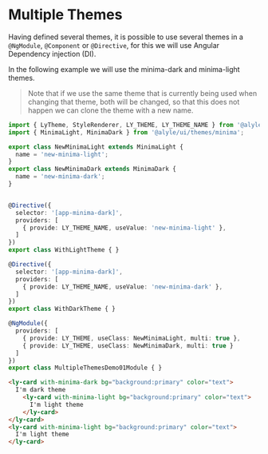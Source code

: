 # Multiple Themes

Having defined several themes, it is possible to use several themes in a `@NgModule`, `@Component` or `@Directive`, for this we will use Angular Dependency injection (DI).

In the following example we will use the minima-dark and minima-light themes.

> Note that if we use the same theme that is currently being used when changing that theme, both will be changed, so that this does not happen we can clone the theme with a new name.

```ts
import { LyTheme, StyleRenderer, LY_THEME, LY_THEME_NAME } from '@alyle/ui';
import { MinimaLight, MinimaDark } from '@alyle/ui/themes/minima';

export class NewMinimaLight extends MinimaLight {
  name = 'new-minima-light';
}
export class NewMinimaDark extends MinimaDark {
  name = 'new-minima-dark';
}


@Directive({
  selector: '[app-minima-dark]',
  providers: [
    { provide: LY_THEME_NAME, useValue: 'new-minima-light' },
  ]
})
export class WithLightTheme { }

@Directive({
  selector: '[app-minima-dark]',
  providers: [
    { provide: LY_THEME_NAME, useValue: 'new-minima-dark' },
  ]
})
export class WithDarkTheme { }

@NgModule({
  providers: [
    { provide: LY_THEME, useClass: NewMinimaLight, multi: true },
    { provide: LY_THEME, useClass: NewMinimaDark, multi: true }
  ]
})
export class MultipleThemesDemo01Module { }
```

```html
<ly-card with-minima-dark bg="background:primary" color="text">
  I'm dark theme
    <ly-card with-minima-light bg="background:primary" color="text">
      I'm light theme
    </ly-card>
</ly-card>
<ly-card with-minima-light bg="background:primary" color="text">
  I'm light theme
</ly-card>
```



<demo-view path="components/multiple-themes/multiple-themes-demo-01">
  <multiple-themes-demo-01></multiple-themes-demo-01>
</demo-view>